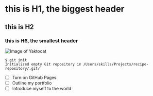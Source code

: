 # this is H1, the biggest header
## this is H2
### this is H6, the smallest header


![Image of Yaktocat](https://octodex.github.com/images/yaktocat.png "Image of Yaktocat")

```
$ git init
Initialized empty Git repository in /Users/skills/Projects/recipe-repository/.git/
```


- [ ] Turn on GitHub Pages
- [ ] Outline my portfolio
- [ ] Introduce myself to the world
